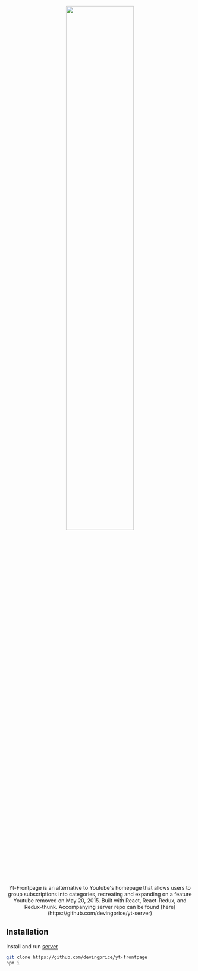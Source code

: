 <p align="center"><img width=60% src="https://github.com/mcnamarakc/Project3/blob/master/github-header.png"></p>

<p align="center"> Yt-Frontpage is an alternative to Youtube's homepage that allows users to group subscriptions into categories, recreating and expanding on a feature Youtube removed on May 20, 2015. Built with React, React-Redux, and Redux-thunk. Accompanying server repo can be found [here](https://github.com/devingprice/yt-server) </p>


## Installation

Install and run [server](https://github.com/devingprice/yt-server)

```bash
git clone https://github.com/devingprice/yt-frontpage
npm i
```